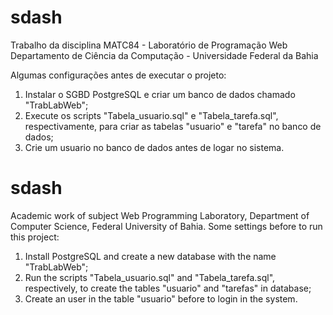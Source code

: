 # sdash
Trabalho da disciplina MATC84 - Laboratório de Programação Web
Departamento de Ciência da Computação - Universidade Federal da Bahia

Algumas configurações antes de executar o projeto:
1. Instalar o SGBD PostgreSQL e criar um banco de dados chamado "TrabLabWeb";
2. Execute os scripts "Tabela_usuario.sql" e "Tabela_tarefa.sql", respectivamente, para criar as tabelas "usuario" e "tarefa" no banco de dados;
3. Crie um usuario no banco de dados antes de logar no sistema.

# sdash
Academic work of subject Web Programming Laboratory, Department of Computer Science, Federal University of Bahia.
Some settings before to run this project:
1. Install PostgreSQL and create a new database with the name "TrabLabWeb";
2. Run the scripts "Tabela_usuario.sql" and "Tabela_tarefa.sql", respectively, to create the tables "usuario" and "tarefas" in database;
3. Create an user in the table "usuario" before to login in the system.


